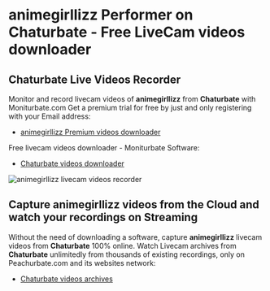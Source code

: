 # animegirllizz Performer on Chaturbate - Free LiveCam videos downloader

## Chaturbate Live Videos Recorder

Monitor and record livecam videos of **animegirllizz** from **Chaturbate** with Moniturbate.com
Get a premium trial for free by just and only registering with your Email address:
* [animegirllizz Premium videos downloader](https://moniturbate.com/request-demo-licence-key.html)

Free livecam videos downloader - Moniturbate Software:
* [Chaturbate videos downloader](https://moniturbate.com/moniturbate-download-software.html)

![animegirllizz livecam videos recorder](https://peachurnet.com/templates/moniturbate-software.png)


## Capture animegirllizz videos from the Cloud and watch your recordings on Streaming

Without the need of downloading a software, capture **animegirllizz** livecam videos from **Chaturbate** 100% online.
Watch Livecam archives from **Chaturbate** unlimitedly from thousands of existing recordings, only on Peachurbate.com and its websites network:
* [Chaturbate videos archives](https://peachurnet.com/)